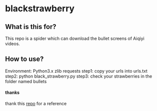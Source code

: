 # blackstrawberry

## What is this for?
This repo is a spider which can download the bullet screens of Aiqiyi videos.

## How to use?
Environment: Python3.x zlib requests
step1: copy your urls into urls.txt
step2: python black_strawberry.py
step3: check your strawberries in the folder named bullets

#### thanks
thank this [repo](https://github.com/superzhaoyy/iqiyiDanMuSpider) for a reference